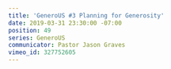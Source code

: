 ```yaml
---
title: 'GeneroUS #3 Planning for Generosity'
date: 2019-03-31 23:30:00 -07:00
position: 49
series: GeneroUS
communicator: Pastor Jason Graves
vimeo_id: 327752605
---
```


